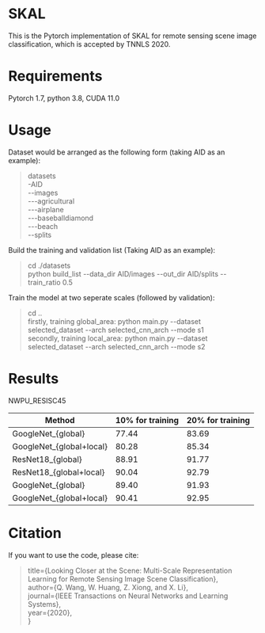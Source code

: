 # SKAL
This is the Pytorch implementation of SKAL for remote sensing scene image classification, which is accepted by TNNLS 2020.

# Requirements
Pytorch 1.7, python 3.8, CUDA 11.0  

# Usage
Dataset would be arranged as the following form (taking AID as an example):
> datasets  
> -AID  
  >   --images  
      ---agricultural  
      ---airplane  
      ---baseballdiamond  
      ---beach  
  >   --splits  

  
Build the training and validation list (Taking AID as an example):
> cd ./datasets  
> python build_list  --data_dir AID/images  --out_dir AID/splits  --train_ratio 0.5  

Train the model at two seperate scales (followed by validation):  
> cd ..  
> firstly, training global_area: python main.py  --dataset selected_dataset  --arch selected_cnn_arch  --mode s1  
> secondly, training local_area: python main.py  --dataset selected_dataset  --arch selected_cnn_arch  --mode s2  

# Results
NWPU_RESISC45  

|  Method                   | 10\% for training | 20\% for training |
|     ----                  |      ----         |      ----         |
| GoogleNet_{global}        |      77.44        |      83.69        |
| GoogleNet_{global+local}  |      80.28        |      85.34        |
| ResNet18_{global}         |      88.91        |      91.77        |
| ResNet18_{global+local}   |      90.04        |      92.79        |
| GoogleNet_{global}        |      89.40        |      91.93        |
| GoogleNet_{global+local}  |      90.41        |      92.95        |



# Citation
If you want to use the code, please cite: 
> title={Looking Closer at the Scene: Multi-Scale Representation Learning for Remote Sensing Image Scene Classification},  
> author={Q. Wang, W. Huang, Z. Xiong, and X. Li},  
> journal={IEEE Transactions on Neural Networks and Learning Systems},  
> year={2020},  
> }
